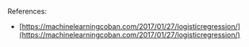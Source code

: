 References:
- [https://machinelearningcoban.com/2017/01/27/logisticregression/](https://machinelearningcoban.com/2017/01/27/logisticregression/)
